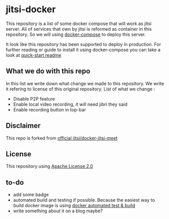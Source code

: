 # jitsi-docker

This repository is a list of some docker compose that will work as jitsi server. All of services that own by jitsi is reformed as container in this repository. So we will using [docker-compose] to deploy this server. 

It look like this repository has been supported to deploy in production. For further reading or guide to install it using docker-compose you can take a look at [quick-start readme]

## What we do with this repo 
In this list we write down what change we made to this repository. We write it refering to license of this original repository. List of what we change :

* Disable P2P feature
* Enable local video recording, it will need jibri they said
* Enable recording button in top-bar

## Disclaimer 
This repo is forked from [official jitsi/docker-jitsi-meet]

## License 
This repository using [Apache License 2.0]

## to-do
* add some badge
* automated build and testing if possible. Because the easiest way to build docker image is using [docker automated test & build]
* write something about it on a blog maybe?

[docker-compose]:https://docs.docker.com/compose/ 
[official jitsi/docker-jitsi-meet]:https://github.com/jitsi/docker-jitsi-meet
[quick-start readme]:https://github.com/scen-git/jitsi-docker/blob/master/SOURCE.md#quick-start
[Apache License 2.0]:https://github.com/scen-git/jitsi-docker/blob/master/LICENSE
[docker automated test & build]:https://docs.docker.com/docker-hub/builds/advanced/